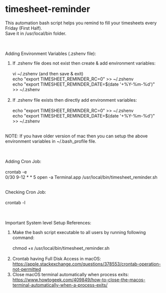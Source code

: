 # timesheet-reminder

This automation bash script helps you remind to fill your timesheets every Friday (First Half).<br>
Save it in /usr/local/bin folder.<br><br><br>


Adding Environment Variables (.zshenv file):<br>
1) If .zshenv file does not exist then create & add environment variables:<br><br>
vi ~/.zshenv (and then save & exit)<br>
echo "export TIMESHEET_REMINDER_RC=0" >> ~/.zshenv<br>
echo "export TIMESHEET_REMINDER_DATE=$(date '+%Y-%m-%d')" >> ~/.zshenv<br><br>
2) If .zshenv file exists then directly add environment variables:<br><br>
echo "export TIMESHEET_REMINDER_RC=0" >> ~/.zshenv<br>
echo "export TIMESHEET_REMINDER_DATE=$(date '+%Y-%m-%d')" >> ~/.zshenv<br><br>

NOTE: If you have older version of mac then you can setup the above environment variables in ~/.bash_profile file.<br><br><br>


Adding Cron Job:<br><br>
crontab -e<br>
0/30 9-12 * * 5  open -a Terminal.app /usr/local/bin/timesheet_reminder.sh<br><br>

Checking Cron Job:<br><br>
crontab -l<br><br><br>


Important System level Setup References:<br>
1) Make the bash script executable to all users by running following command:<br><br>
chmod +x /usr/local/bin/timesheet_reminder.sh<br><br>
1) Crontab having Full Disk Access in macOS: https://apple.stackexchange.com/questions/378553/crontab-operation-not-permitted<br>
2) Close macOS terminal automatically when process exits: https://www.howtogeek.com/409849/how-to-close-the-macos-terminal-automatically-when-a-process-exits/<br>
